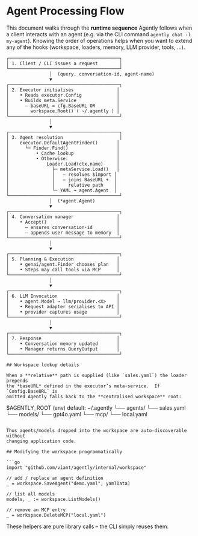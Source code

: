 # Agent Processing Flow

This document walks through the **runtime sequence** Agently follows when a
client interacts with an agent (e.g. via the CLI command `agently chat -l
my-agent`).  Knowing the order of operations helps when you want to extend any
of the hooks (workspace, loaders, memory, LLM provider, tools, …).

```
┌─────────────────────────────────────────┐
│ 1. Client / CLI issues a request        │
└─────────────────────────────────────────┘
                │  (query, conversation-id, agent-name)
                ▼
┌─────────────────────────────────────────┐
│ 2. Executor initialises                │
│    • Reads executor.Config             │
│    • Builds meta.Service               │
│      – baseURL = cfg.BaseURL OR        │
│        workspace.Root() ( ~/.agently ) │
└─────────────────────────────────────────┘
                │
                ▼
┌─────────────────────────────────────────┐
│ 3. Agent resolution                     │
│    executor.DefaultAgentFinder()       │
│      └─ Finder.Find()                  │
│          • Cache lookup                │
│          • Otherwise:                  │
│              Loader.Load(ctx,name)     │
│                ├─ metaService.Load()   │
│                │   – resolves $import │
│                │   – joins BaseURL +  │
│                │     relative path    │
│                └─ YAML → agent.Agent  │
└─────────────────────────────────────────┘
                │  (*agent.Agent)
                ▼
┌─────────────────────────────────────────┐
│ 4. Conversation manager                │
│    • Accept()                          │
│      – ensures conversation-id         │
│      – appends user message to memory  │
└─────────────────────────────────────────┘
                │
                ▼
┌─────────────────────────────────────────┐
│ 5. Planning & Execution                │
│    • genai/agent.Finder chooses plan   │
│    • Steps may call tools via MCP      │
└─────────────────────────────────────────┘
                │
                ▼
┌─────────────────────────────────────────┐
│ 6. LLM Invocation                      │
│    • agent.Model → llm/provider.<X>    │
│    • Request adapter serialises to API │
│    • provider captures usage           │
└─────────────────────────────────────────┘
                │
                ▼
┌─────────────────────────────────────────┐
│ 7. Response                            │
│    • Conversation memory updated       │
│    • Manager returns QueryOutput       │
└─────────────────────────────────────────┘

## Workspace lookup details

When a **relative** path is supplied (like `sales.yaml`) the loader prepends
the *baseURL* defined in the executor’s meta-service.  If `Config.BaseURL` is
omitted Agently falls back to the **centralised workspace** root:

```
$AGENTLY_ROOT  (env)   default: ~/.agently
└── agents/
    └── sales.yaml
└── models/
    └── gpt4o.yaml
└── mcp/
    └── local.yaml
```

Thus agents/models dropped into the workspace are auto-discoverable without
changing application code.

## Modifying the workspace programmatically

```go
import "github.com/viant/agently/internal/workspace"

// add / replace an agent definition
_ = workspace.SaveAgent("demo.yaml", yamlData)

// list all models
models, _ := workspace.ListModels()

// remove an MCP entry
_ = workspace.DeleteMCP("local.yaml")
```

These helpers are pure library calls – the CLI simply reuses them.
